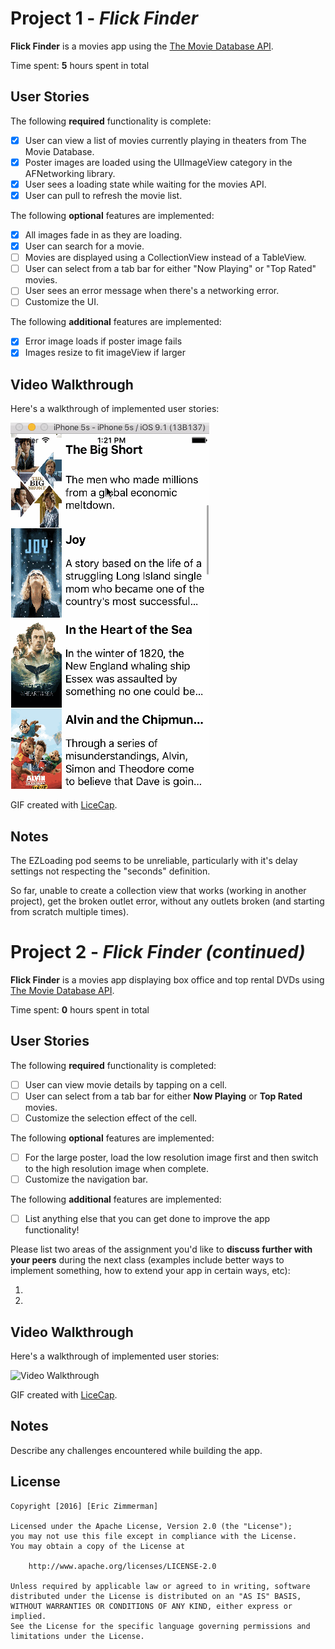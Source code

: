 # Project 1 - *Flick Finder*

**Flick Finder** is a movies app using the [The Movie Database API](http://docs.themoviedb.apiary.io/#).

Time spent: **5** hours spent in total

## User Stories

The following **required** functionality is complete:

- [x] User can view a list of movies currently playing in theaters from The Movie Database.
- [x] Poster images are loaded using the UIImageView category in the AFNetworking library.
- [x] User sees a loading state while waiting for the movies API.
- [x] User can pull to refresh the movie list.

The following **optional** features are implemented:

- [x] All images fade in as they are loading.
- [x] User can search for a movie.
- [ ] Movies are displayed using a CollectionView instead of a TableView.
- [ ] User can select from a tab bar for either "Now Playing" or "Top Rated" movies.
- [ ] User sees an error message when there's a networking error.  
- [ ] Customize the UI.

The following **additional** features are implemented:

- [x] Error image loads if poster image fails
- [x] Images resize to fit imageView if larger

## Video Walkthrough

Here's a walkthrough of implemented user stories:

<img src='flicks.gif' title='Video Walkthrough' width='' alt='Video Walkthrough' />

GIF created with [LiceCap](http://www.cockos.com/licecap/).

## Notes

The EZLoading pod seems to be unreliable, particularly with it's delay settings not 
respecting the "seconds" definition.

So far, unable to create a collection view that works (working in another project), 
get the broken outlet error, without any outlets broken (and starting from scratch 
multiple times).

# Project 2 - *Flick Finder (continued)*

**Flick Finder** is a movies app displaying box office and top rental DVDs using [The Movie Database API](http://docs.themoviedb.apiary.io/#).

Time spent: **0** hours spent in total

## User Stories

The following **required** functionality is completed:

- [ ] User can view movie details by tapping on a cell.
- [ ] User can select from a tab bar for either **Now Playing** or **Top Rated** movies.
- [ ] Customize the selection effect of the cell.

The following **optional** features are implemented:

- [ ] For the large poster, load the low resolution image first and then switch to the high resolution image when complete.
- [ ] Customize the navigation bar.

The following **additional** features are implemented:

- [ ] List anything else that you can get done to improve the app functionality!

Please list two areas of the assignment you'd like to **discuss further with your peers** during the next class (examples include better ways to implement something, how to extend your app in certain ways, etc):

1. 
2. 

## Video Walkthrough 

Here's a walkthrough of implemented user stories:

<img src='http://i.imgur.com/link/to/your/gif/file.gif' title='Video Walkthrough' width='' alt='Video Walkthrough' />

GIF created with [LiceCap](http://www.cockos.com/licecap/).

## Notes

Describe any challenges encountered while building the app.

## License

    Copyright [2016] [Eric Zimmerman]

    Licensed under the Apache License, Version 2.0 (the "License");
    you may not use this file except in compliance with the License.
    You may obtain a copy of the License at

        http://www.apache.org/licenses/LICENSE-2.0

    Unless required by applicable law or agreed to in writing, software
    distributed under the License is distributed on an "AS IS" BASIS,
    WITHOUT WARRANTIES OR CONDITIONS OF ANY KIND, either express or implied.
    See the License for the specific language governing permissions and
    limitations under the License.
